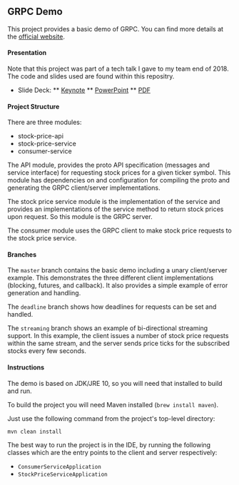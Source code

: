 ## GRPC Demo

This project provides a basic demo of GRPC. You can find more details at the [official website](https://grpc.io). 

#### Presentation

Note that this project was part of a tech talk I gave to my team end of 2018. The code and slides used are found within this repositry.

* Slide Deck:
** [Keynote](https://github.com/imberda/grpc-demo/GRPC_Talk.key)
** [PowerPoint](https://github.com/imberda/grpc-demo/GRPC_Talk.pptx)
** [PDF](https://github.com/imberda/grpc-demo/GRPC_Talk.pptx)

#### Project Structure

There are three modules:

* stock-price-api
* stock-price-service
* consumer-service

The API module, provides the proto API specification (messages and service interface) for requesting stock prices for a given ticker symbol. This module has dependencies on and configuration for compiling the proto and generating the GRPC client/server implementations. 

The stock price service module is the implementation of the service and provides an implementations of the service method to return stock prices upon request. So this module is the GRPC server.

The consumer module uses the GRPC client to make stock price requests to the stock price service.

#### Branches

The `master` branch contains the basic demo including a unary client/server example. This demonstrates the three different client implementations (blocking, futures, and callback). It also provides a simple example of error generation and handling. 

The `deadline` branch shows how deadlines for requests can be set and handled.

The `streaming` branch shows an example of bi-directional streaming support. In this example, the client issues a number of stock price requests within the same stream, and the server sends price ticks for the subscribed stocks every few seconds.

#### Instructions

The demo is based on JDK/JRE 10, so you will need that installed to build and run.

To build the project you will need Maven installed (`brew install maven`).

Just use the following command from the project's top-level directory:
```
mvn clean install
```

The best way to run the project is in the IDE, by running the following classes which are the entry points to the client and server respectively:

* `ConsumerServiceApplication`
* `StockPriceServiceApplication`